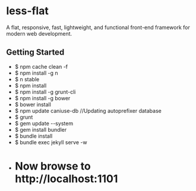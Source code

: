 less-flat
=========

A flat, responsive, fast, lightweight, and functional front-end framework for modern web development. 

Getting Started
---------------
*  $ npm cache clean -f
*  $ npm install -g n
*  $ n stable
*  $ npm install
*  $ npm install -g grunt-cli
*  $ npm install -g bower
*  $ bower install
*  $ npm update caniuse-db	//Updating autoprefixer database
*  $ grunt
*  $ gem update --system
*  $ gem install bundler
*  $ bundle install
*  $ bundle exec jekyll serve -w
*  # Now browse to http://localhost:1101

